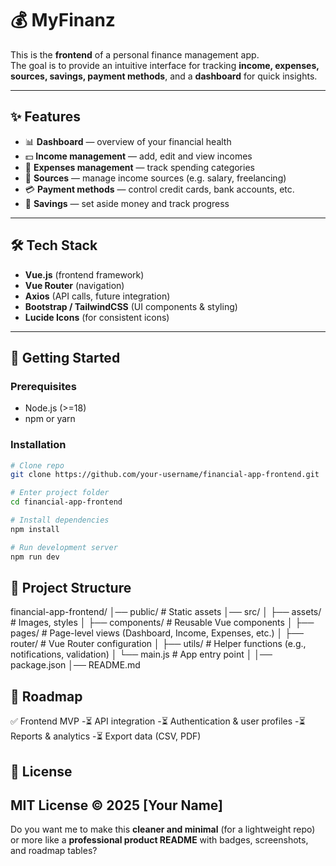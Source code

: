 # 💰 MyFinanz

This is the **frontend** of a personal finance management app.  
The goal is to provide an intuitive interface for tracking **income, expenses, sources, savings, payment methods**, and a **dashboard** for quick insights.  

---

## ✨ Features

- 📊 **Dashboard** — overview of your financial health
- 💵 **Income management** — add, edit and view incomes
- 💸 **Expenses management** — track spending categories
- 🏦 **Sources** — manage income sources (e.g. salary, freelancing)
- 💳 **Payment methods** — control credit cards, bank accounts, etc.
- 💼 **Savings** — set aside money and track progress

---

## 🛠️ Tech Stack

- **Vue.js** (frontend framework)
- **Vue Router** (navigation)
- **Axios** (API calls, future integration)
- **Bootstrap / TailwindCSS** (UI components & styling)
- **Lucide Icons** (for consistent icons)

---

## 🚀 Getting Started

### Prerequisites

- Node.js (>=18)
- npm or yarn

### Installation

```bash
# Clone repo
git clone https://github.com/your-username/financial-app-frontend.git

# Enter project folder
cd financial-app-frontend

# Install dependencies
npm install

# Run development server
npm run dev
```

## 📂 Project Structure
financial-app-frontend/
│── public/              # Static assets
│── src/
│   ├── assets/          # Images, styles
│   ├── components/      # Reusable Vue components
│   ├── pages/           # Page-level views (Dashboard, Income, Expenses, etc.)
│   ├── router/          # Vue Router configuration
│   ├── utils/           # Helper functions (e.g., notifications, validation)
│   └── main.js          # App entry point
│
│── package.json
│── README.md

## 🔮 Roadmap
✅ Frontend MVP
-⏳ API integration
-⏳ Authentication & user profiles
-⏳ Reports & analytics
-⏳ Export data (CSV, PDF)


## 📜 License
MIT License © 2025 [Your Name]
---

Do you want me to make this **cleaner and minimal** (for a lightweight repo) or more like a **professional product README** with badges, screenshots, and roadmap tables?
